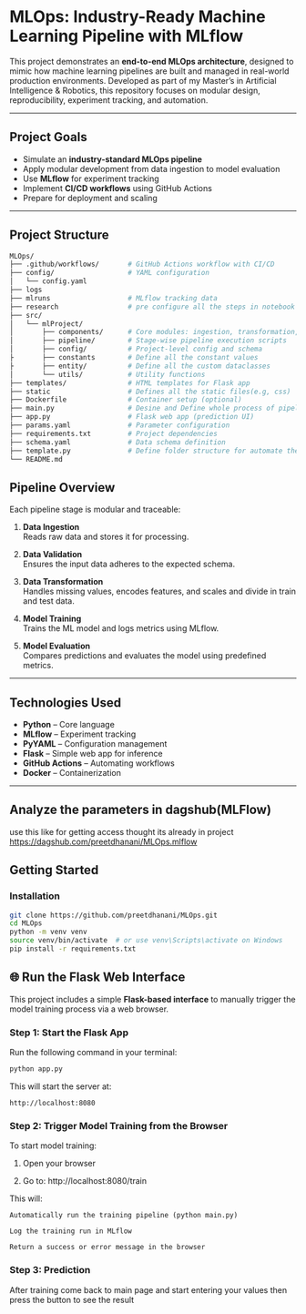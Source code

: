 # MLOps: Industry-Ready Machine Learning Pipeline with MLflow

This project demonstrates an **end-to-end MLOps architecture**, designed to mimic how machine learning pipelines are built and managed in real-world production environments. Developed as part of my Master’s in Artificial Intelligence & Robotics, this repository focuses on modular design, reproducibility, experiment tracking, and automation.

---

## Project Goals

- Simulate an **industry-standard MLOps pipeline**
- Apply modular development from data ingestion to model evaluation 
- Use **MLflow** for experiment tracking
- Implement **CI/CD workflows** using GitHub Actions
- Prepare for deployment and scaling

---


## Project Structure

```bash
MLOps/
├── .github/workflows/       # GitHub Actions workflow with CI/CD 
├── config/                  # YAML configuration
│   └── config.yaml
├── logs
├── mlruns                   # MLflow tracking data
├── research                 # pre configure all the steps in notebook
├── src/
│   └── mlProject/
│       ├── components/      # Core modules: ingestion, transformation, trainer
│       ├── pipeline/        # Stage-wise pipeline execution scripts
│       ├── config/          # Project-level config and schema
├       ├── constants        # Define all the constant values
├       ├── entity/          # Define all the custom dataclasses
│       └── utils/           # Utility functions
├── templates/               # HTML templates for Flask app
├── static                   # Defines all the static files(e.g, css)
├── Dockerfile               # Container setup (optional)
├── main.py                  # Desine and Define whole process of pipeline
├── app.py                   # Flask web app (prediction UI)
├── params.yaml              # Parameter configuration
├── requirements.txt         # Project dependencies
├── schema.yaml              # Data schema definition
├── template.py              # Define folder structure for automate the manual process
└── README.md


```

## Pipeline Overview

Each pipeline stage is modular and traceable:

1. **Data Ingestion**  
   Reads raw data and stores it for processing.

2. **Data Validation**  
   Ensures the input data adheres to the expected schema.

3. **Data Transformation**  
   Handles missing values, encodes features, and scales and divide in train and test data.

4. **Model Training**  
   Trains the ML model and logs metrics using MLflow.

5. **Model Evaluation**  
   Compares predictions and evaluates the model using predefined metrics.

---

## Technologies Used

- **Python** – Core language
- **MLflow** – Experiment tracking
- **PyYAML** – Configuration management
- **Flask** – Simple web app for inference
- **GitHub Actions** – Automating workflows
- **Docker** – Containerization 

---

## Analyze the parameters in dagshub(MLFlow)
use this like for getting access thought its already in project
    https://dagshub.com/preetdhanani/MLOps.mlflow

## Getting Started

### Installation

```bash
git clone https://github.com/preetdhanani/MLOps.git
cd MLOps
python -m venv venv
source venv/bin/activate  # or use venv\Scripts\activate on Windows
pip install -r requirements.txt
```

## 🌐 Run the Flask Web Interface

This project includes a simple **Flask-based interface** to manually trigger the model training process via a web browser.

### Step 1: Start the Flask App

Run the following command in your terminal:

```bash
python app.py
```

This will start the server at:

```
http://localhost:8080
```

### Step 2: Trigger Model Training from the Browser

To start model training:

1. Open your browser

2. Go to:
    http://localhost:8080/train

This will:

    Automatically run the training pipeline (python main.py)

    Log the training run in MLflow

    Return a success or error message in the browser

### Step 3: Prediction

After training come back to main page and start entering your values then press the button to see the result

